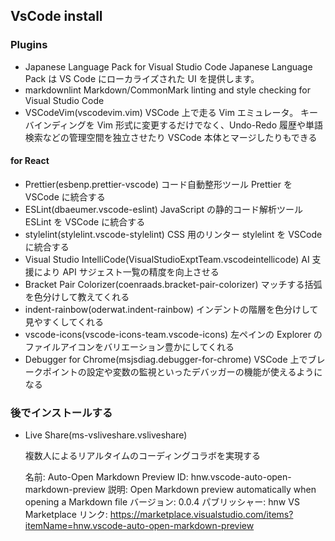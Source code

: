 ## VsCode install


### Plugins

- Japanese Language Pack for Visual Studio Code
  Japanese Language Pack は VS Code にローカライズされた UI を提供します。
- markdownlint 
  Markdown/CommonMark linting and style checking for Visual Studio Code
- VSCodeVim(vscodevim.vim)
  VSCode 上で走る Vim エミュレータ。
  キーバインディングを Vim 形式に変更するだけでなく、Undo-Redo 履歴や単語検索などの管理空間を独立させたり VSCode 本体とマージしたりもできる

#### for React 

- Prettier(esbenp.prettier-vscode)
  コード自動整形ツール Prettier を VSCode に統合する
- ESLint(dbaeumer.vscode-eslint)
  JavaScript の静的コード解析ツール ESLint を VSCode に統合する
- stylelint(stylelint.vscode-stylelint)
  CSS 用のリンター stylelint を VSCode に統合する
- Visual Studio IntelliCode(VisualStudioExptTeam.vscodeintellicode) 
  AI 支援により API サジェスト一覧の精度を向上させる
- Bracket Pair Colorizer(coenraads.bracket-pair-colorizer) 
  マッチする括弧を色分けして教えてくれる
- indent-rainbow(oderwat.indent-rainbow)
  インデントの階層を色分けして見やすくしてくれる
- vscode-icons(vscode-icons-team.vscode-icons)
  左ペインの Explorer のファイルアイコンをバリエーション豊かにしてくれる
- Debugger for Chrome(msjsdiag.debugger-for-chrome)
  VSCode 上でブレークポイントの設定や変数の監視といったデバッガーの機能が使えるようになる

### 後でインストールする

- Live Share(ms-vsliveshare.vsliveshare)


  複数人によるリアルタイムのコーディングコラボを実現する

  名前: Auto-Open Markdown Preview
ID: hnw.vscode-auto-open-markdown-preview
説明: Open Markdown preview automatically when opening a Markdown file
バージョン: 0.0.4
パブリッシャー: hnw
VS Marketplace リンク: https://marketplace.visualstudio.com/items?itemName=hnw.vscode-auto-open-markdown-preview


